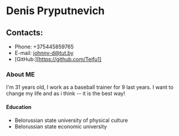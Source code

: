 # **Denis Pryputnevich** #
## **Contacts:** ##
* Phone: +375445859765
* E-mail: johnny-d@tut.by
* [GitHub:][https://github.com/Teifu1]

### **About ME** ###

I'm 31 years old, I work as a baseball trainer for 9 last years. I want to change my life and as  i think -- it is the best way!

#### **Education** ####
* Belorussian state university of physical culture
* Belorussian state economic university
